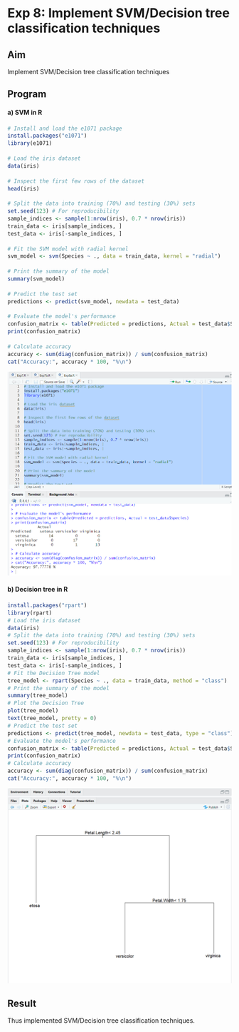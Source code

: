 # Exp 8: Implement SVM/Decision tree classification techniques

## Aim
Implement SVM/Decision tree classification techniques

## Program

#### a) SVM in R

```r
# Install and load the e1071 package
install.packages("e1071")
library(e1071)

# Load the iris dataset
data(iris)

# Inspect the first few rows of the dataset
head(iris)

# Split the data into training (70%) and testing (30%) sets
set.seed(123) # For reproducibility
sample_indices <- sample(1:nrow(iris), 0.7 * nrow(iris))
train_data <- iris[sample_indices, ]
test_data <- iris[-sample_indices, ]

# Fit the SVM model with radial kernel
svm_model <- svm(Species ~ ., data = train_data, kernel = "radial")

# Print the summary of the model
summary(svm_model)

# Predict the test set
predictions <- predict(svm_model, newdata = test_data)

# Evaluate the model's performance
confusion_matrix <- table(Predicted = predictions, Actual = test_data$Species)
print(confusion_matrix)

# Calculate accuracy
accuracy <- sum(diag(confusion_matrix)) / sum(confusion_matrix)
cat("Accuracy:", accuracy * 100, "%\n")

```

![Output](https://github.com/karanbalajirs/210701105-CS19P16-DA-Lab/blob/master/Exp8/Images/Screenshot%202024-10-07%20161730.png)

#### b) Decision tree in R

```r
install.packages("rpart")
library(rpart)
# Load the iris dataset
data(iris)
# Split the data into training (70%) and testing (30%) sets
set.seed(123) # For reproducibility
sample_indices <- sample(1:nrow(iris), 0.7 * nrow(iris))
train_data <- iris[sample_indices, ]
test_data <- iris[-sample_indices, ]
# Fit the Decision Tree model
tree_model <- rpart(Species ~ ., data = train_data, method = "class")
# Print the summary of the model
summary(tree_model)
# Plot the Decision Tree
plot(tree_model)
text(tree_model, pretty = 0)
# Predict the test set
predictions <- predict(tree_model, newdata = test_data, type = "class")
# Evaluate the model's performance
confusion_matrix <- table(Predicted = predictions, Actual = test_data$Species)
print(confusion_matrix)
# Calculate accuracy
accuracy <- sum(diag(confusion_matrix)) / sum(confusion_matrix)
cat("Accuracy:", accuracy * 100, "%\n")
```

![Output](https://github.com/karanbalajirs/210701105-CS19P16-DA-Lab/blob/master/Exp8/Images/Screenshot%202024-10-07%20161917.png)

## Result

Thus implemented SVM/Decision tree classification techniques.

